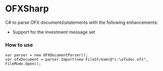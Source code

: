 OFXSharp
===

C# to parse OFX documents\statements with the following enhancements:
* Support for the Investment message set

### How to use

```
var parser = new OFXDocumentParser();
var ofxDocument = parser.Import(new FileStream(@"c:\ofxdoc.ofx", FileMode.Open));
```
